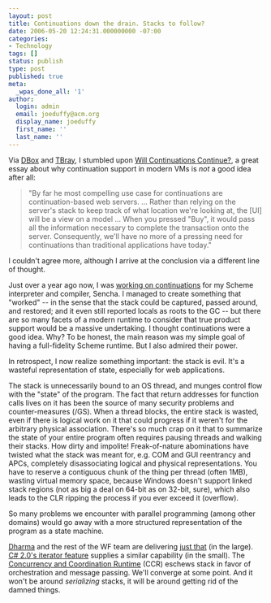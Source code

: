 ```yaml
---
layout: post
title: Continuations down the drain. Stacks to follow?
date: 2006-05-20 12:24:31.000000000 -07:00
categories:
- Technology
tags: []
status: publish
type: post
published: true
meta:
  _wpas_done_all: '1'
author:
  login: admin
  email: joeduffy@acm.org
  display_name: joeduffy
  first_name: ''
  last_name: ''
---
```

Via [DBox](http://pluralsight.com/blogs/dbox/archive/2006/05/20/24599.aspx) and 
[TBray](http://www.tbray.org/ongoing/When/200x/2006/05/19/Continuations-and-GUIs), 
I stumbled upon [Will Continuations 
Continue?](http://blogs.sun.com/roller/page/gbracha?entry=will_continuations_continue), 
a great essay about why continuation support in modern VMs is _not_ a good idea 
after all:

> "By far he most compelling use case for continuations are continuation-based 
> web servers. ... Rather than relying on the server's stack to keep track of 
> what location we're looking at, the [UI] will be a view on a model ... When 
> you pressed "Buy", it would pass all the information necessary to complete the 
> transaction onto the server. Consequently, we'll have no more of a pressing 
> need for continuations than traditional applications have today."

I couldn't agree more, although I arrive at the conclusion via a different line 
of thought.

Just over a year ago now, I was [working on 
continuations](http://www.bluebytesoftware.com/blog/PermaLink,guid,d608d408-9c74-44c7-b8e8-ab24edb3e006.aspx) 
for my Scheme interpreter and compiler, Sencha. I managed to create something 
that "worked" -- in the sense that the stack could be captured, passed around, 
and restored; and it even still reported locals as roots to the GC -- but there 
are so many facets of a modern runtime to consider that true product support 
would be a massive undertaking. I thought continuations were a good idea. Why? 
To be honest, the main reason was my simple goal of having a full-fidelity 
Scheme runtime. But I also admired their power.

In retrospect, I now realize something important: the stack is evil. It's a 
wasteful representation of state, especially for web applications.

The stack is unnecessarily bound to an OS thread, and munges control flow with 
the "state" of the program. The fact that return addresses for function calls 
lives on it has been the source of many security problems and counter-measures 
(/GS). When a thread blocks, the entire stack is wasted, even if there is 
logical work on it that could progress if it weren't for the arbitrary physical 
association. There's so much crap on it that to summarize the state of your 
entire program often requires pausing threads and walking their stacks. How 
dirty and impolite! Freak-of-nature abominations have twisted what the stack was 
meant for, e.g. COM and GUI reentrancy and APCs, completely disassociating 
logical and physical representations. You have to reserve a contiguous chunk of 
the thing per thread (often 1MB), wasting virtual memory space, because Windows 
doesn't support linked stack regions (not as big a deal on 64-bit as on 32-bit, 
sure), which also leads to the CLR ripping the process if you ever exceed it 
(overflow).

So many problems we encounter with parallel programming (among other domains) 
would go away with a more structured representation of the program as a state 
machine.

[Dharma](http://www.dharmashukla.com/) and the rest of the WF team are 
delivering [just that](http://msdn.microsoft.com/workflow/) (in the large). [C# 
2.0's iterator feature](http://msdn.microsoft.com/msdnmag/issues/04/05/C20/) 
supplies a similar capability (in the small). The [Concurrency and Coordination 
Runtime](http://channel9.msdn.com/ShowPost.aspx?PostID=143582) (CCR) eschews 
stack in favor of orchestration and message passing. We'll converge at some 
point. And it won't be around _serializing_ stacks, it will be around getting 
rid of the damned things.

